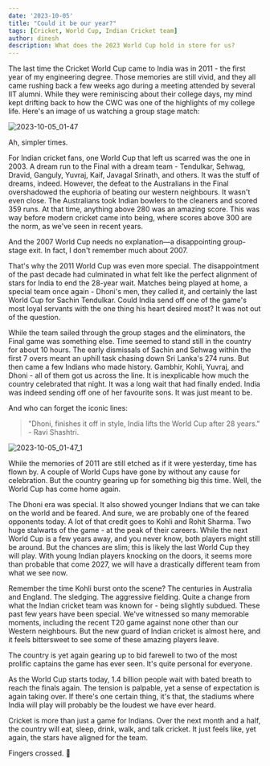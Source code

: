 ```yaml
---
date: '2023-10-05'
title: "Could it be our year?"
tags: [Cricket, World Cup, Indian Cricket team]
author: dinesh
description: What does the 2023 World Cup hold in store for us? 
---
```

The last time the Cricket World Cup came to India was in 2011 - the first year of my engineering degree. Those memories are still vivid, and they all came rushing back a few weeks ago during a meeting attended by several IIT alumni. While they were reminiscing about their college days, my mind kept drifting back to how the CWC was one of the highlights of my college life. Here's an image of us watching a group stage match:

![2023-10-05_01-47](https://github.com/paidinesh7/dineshpai.in/assets/79692173/95da3ca8-c930-4539-b465-4dbd5ad717b5)

Ah, simpler times.

For Indian cricket fans, one World Cup that left us scarred was the one in 2003. A dream run to the Final with a dream team - Tendulkar, Sehwag, Dravid, Ganguly, Yuvraj, Kaif, Javagal Srinath, and others. It was the stuff of dreams, indeed. However, the defeat to the Australians in the Final overshadowed the euphoria of beating our western neighbours. It wasn't even close. The Australians took Indian bowlers to the cleaners and scored 359 runs. At that time, anything above 280 was an amazing score. This was way before modern cricket came into being, where scores above 300 are the norm, as we've seen in recent years.

And the 2007 World Cup needs no explanation—a disappointing group-stage exit. In fact, I don't remember much about 2007.

That's why the 2011 World Cup was even more special. The disappointment of the past decade had culminated in what felt like the perfect alignment of stars for India to end the 28-year wait. Matches being played at home, a special team once again - Dhoni's men, they called it, and certainly the last World Cup for Sachin Tendulkar. Could India send off one of the game's most loyal servants with the one thing his heart desired most? It was not out of the question.

While the team sailed through the group stages and the eliminators, the Final game was something else. Time seemed to stand still in the country for about 10 hours. The early dismissals of Sachin and Sehwag within the first 7 overs meant an uphill task chasing down Sri Lanka's 274 runs. But then came a few Indians who made history. Gambhir, Kohli, Yuvraj, and Dhoni - all of them got us across the line. It is inexplicable how much the country celebrated that night. It was a long wait that had finally ended. India was indeed sending off one of her favourite sons. It was just meant to be.

And who can forget the iconic lines:

>"Dhoni, finishes it off in style, India lifts the World Cup after 28 years." - Ravi Shashtri.

![2023-10-05_01-47_1](https://github.com/paidinesh7/dineshpai.in/assets/79692173/dac27514-ed5b-4685-b561-09bcbaf458fa)

While the memories of 2011 are still etched as if it were yesterday, time has flown by. A couple of World Cups have gone by without any cause for celebration. But the country gearing up for something big this time. Well, the World Cup has come home again.

The Dhoni era was special. It also showed younger Indians that we can take on the world and be feared. And sure, we are probably one of the feared opponents today. A lot of that credit goes to Kohli and Rohit Sharma. Two huge stalwarts of the game - at the peak of their careers. While the next World Cup is a few years away, and you never know, both players might still be around. But the chances are slim; this is likely the last World Cup they will play. With young Indian players knocking on the doors, it seems more than probable that come 2027, we will have a drastically different team from what we see now.

Remember the time Kohli burst onto the scene? The centuries in Australia and England. The sledging. The aggressive fielding. Quite a change from what the Indian cricket team was known for - being slightly subdued. These past few years have been special. We've witnessed so many memorable moments, including the recent T20 game against none other than our Western neighbours. But the new guard of Indian cricket is almost here, and it feels bittersweet to see some of these amazing players leave.

The country is yet again gearing up to bid farewell to two of the most prolific captains the game has ever seen. It's quite personal for everyone.

As the World Cup starts today, 1.4 billion people wait with bated breath to reach the finals again. The tension is palpable, yet a sense of expectation is again taking over. If there's one certain thing, it's that, the stadiums where India will play will probably be the loudest we have ever heard.

Cricket is more than just a game for Indians. Over the next month and a half, the country will eat, sleep, drink, walk, and talk cricket. It just feels like, yet again, the stars have aligned for the team.

Fingers crossed. 🙂
